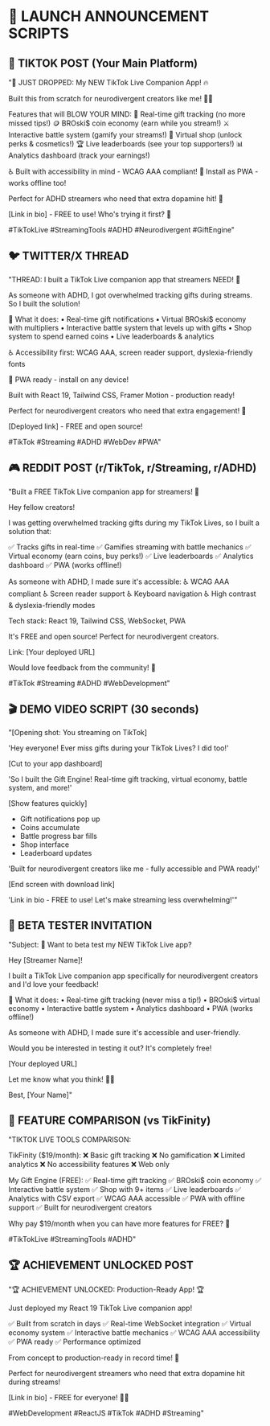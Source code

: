 # 🚀 LAUNCH ANNOUNCEMENT SCRIPTS

## 📱 TIKTOK POST (Your Main Platform)
"🎉 JUST DROPPED: My NEW TikTok Live Companion App! 🔥

Built this from scratch for neurodivergent creators like me! 🧠✨

Features that will BLOW YOUR MIND:
🎁 Real-time gift tracking (no more missed tips!)
🪙 BROski$ coin economy (earn while you stream!)
⚔️ Interactive battle system (gamify your streams!)
🛒 Virtual shop (unlock perks & cosmetics!)
🏆 Live leaderboards (see your top supporters!)
📊 Analytics dashboard (track your earnings!)

♿ Built with accessibility in mind - WCAG AAA compliant!
📱 Install as PWA - works offline too!

Perfect for ADHD streamers who need that extra dopamine hit! 💪

[Link in bio] - FREE to use! Who's trying it first? 👀

#TikTokLive #StreamingTools #ADHD #Neurodivergent #GiftEngine"

## 🐦 TWITTER/X THREAD
"THREAD: I built a TikTok Live companion app that streamers NEED! 🧵

As someone with ADHD, I got overwhelmed tracking gifts during streams. So I built the solution!

🎯 What it does:
• Real-time gift notifications
• Virtual BROski$ economy with multipliers
• Interactive battle system that levels up with gifts
• Shop system to spend earned coins
• Live leaderboards & analytics

♿ Accessibility first: WCAG AAA, screen reader support, dyslexia-friendly fonts

📱 PWA ready - install on any device!

Built with React 19, Tailwind CSS, Framer Motion - production ready!

Perfect for neurodivergent creators who need that extra engagement! 🧠

[Deployed link] - FREE and open source!

#TikTok #Streaming #ADHD #WebDev #PWA"

## 🎮 REDDIT POST (r/TikTok, r/Streaming, r/ADHD)
"Built a FREE TikTok Live companion app for streamers! 🎁

Hey fellow creators!

I was getting overwhelmed tracking gifts during my TikTok Lives, so I built a solution that:

✅ Tracks gifts in real-time
✅ Gamifies streaming with battle mechanics
✅ Virtual economy (earn coins, buy perks!)
✅ Live leaderboards
✅ Analytics dashboard
✅ PWA (works offline!)

As someone with ADHD, I made sure it's accessible:
♿ WCAG AAA compliant
♿ Screen reader support
♿ Keyboard navigation
♿ High contrast & dyslexia-friendly modes

Tech stack: React 19, Tailwind CSS, WebSocket, PWA

It's FREE and open source! Perfect for neurodivergent creators.

Link: [Your deployed URL]

Would love feedback from the community! 🚀

#TikTok #Streaming #ADHD #WebDevelopment"

## 🎬 DEMO VIDEO SCRIPT (30 seconds)
"[Opening shot: You streaming on TikTok]

'Hey everyone! Ever miss gifts during your TikTok Lives? I did too!'

[Cut to your app dashboard]

'So I built the Gift Engine! Real-time gift tracking, virtual economy, battle system, and more!'

[Show features quickly]
- Gift notifications pop up
- Coins accumulate
- Battle progress bar fills
- Shop interface
- Leaderboard updates

'Built for neurodivergent creators like me - fully accessible and PWA ready!'

[End screen with download link]

'Link in bio - FREE to use! Let's make streaming less overwhelming!'"

## 📧 BETA TESTER INVITATION
"Subject: 🚀 Want to beta test my NEW TikTok Live app?

Hey [Streamer Name]!

I built a TikTok Live companion app specifically for neurodivergent creators and I'd love your feedback!

🎯 What it does:
• Real-time gift tracking (never miss a tip!)
• BROski$ virtual economy
• Interactive battle system
• Analytics dashboard
• PWA (works offline!)

As someone with ADHD, I made sure it's accessible and user-friendly.

Would you be interested in testing it out? It's completely free!

[Your deployed URL]

Let me know what you think! 🧠✨

Best,
[Your Name]"

## 🎯 FEATURE COMPARISON (vs TikFinity)
"TIKTOK LIVE TOOLS COMPARISON:

TikFinity ($19/month):
❌ Basic gift tracking
❌ No gamification
❌ Limited analytics
❌ No accessibility features
❌ Web only

My Gift Engine (FREE):
✅ Real-time gift tracking
✅ BROski$ coin economy
✅ Interactive battle system
✅ Shop with 9+ items
✅ Live leaderboards
✅ Analytics with CSV export
✅ WCAG AAA accessible
✅ PWA with offline support
✅ Built for neurodivergent creators

Why pay $19/month when you can have more features for FREE? 🤯

#TikTokLive #StreamingTools #ADHD"

## 🏆 ACHIEVEMENT UNLOCKED POST
"🏆 ACHIEVEMENT UNLOCKED: Production-Ready App! 🏆

Just deployed my React 19 TikTok Live companion app!

✅ Built from scratch in days
✅ Real-time WebSocket integration
✅ Virtual economy system
✅ Interactive battle mechanics
✅ WCAG AAA accessibility
✅ PWA ready
✅ Performance optimized

From concept to production-ready in record time! 🚀

Perfect for neurodivergent streamers who need that extra dopamine hit during streams!

[Link in bio] - FREE for everyone! 💪🧡

#WebDevelopment #ReactJS #TikTok #ADHD #Streaming"
